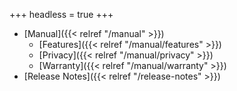 +++
headless = true
+++

- [Manual]({{< relref "/manual" >}})
  - [Features]({{< relref "/manual/features" >}})
  - [Privacy]({{< relref "/manual/privacy" >}})
  - [Warranty]({{< relref "/manual/warranty" >}})
- [Release Notes]({{< relref "/release-notes" >}})